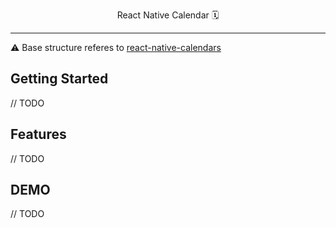 <p align="center">React Native Calendar 🗓️<p>

---

⚠️ Base structure referes to [react-native-calendars](https://github.com/wix/react-native-calendars)

## Getting Started

// TODO

## Features

// TODO

## DEMO

// TODO
